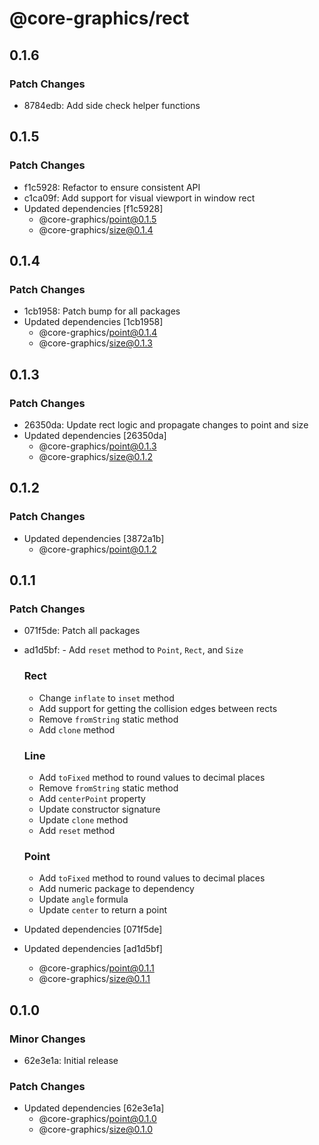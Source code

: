 # @core-graphics/rect

## 0.1.6

### Patch Changes

- 8784edb: Add side check helper functions

## 0.1.5

### Patch Changes

- f1c5928: Refactor to ensure consistent API
- c1ca09f: Add support for visual viewport in window rect
- Updated dependencies [f1c5928]
  - @core-graphics/point@0.1.5
  - @core-graphics/size@0.1.4

## 0.1.4

### Patch Changes

- 1cb1958: Patch bump for all packages
- Updated dependencies [1cb1958]
  - @core-graphics/point@0.1.4
  - @core-graphics/size@0.1.3

## 0.1.3

### Patch Changes

- 26350da: Update rect logic and propagate changes to point and size
- Updated dependencies [26350da]
  - @core-graphics/point@0.1.3
  - @core-graphics/size@0.1.2

## 0.1.2

### Patch Changes

- Updated dependencies [3872a1b]
  - @core-graphics/point@0.1.2

## 0.1.1

### Patch Changes

- 071f5de: Patch all packages
- ad1d5bf: - Add `reset` method to `Point`, `Rect`, and `Size`

  ### Rect

  - Change `inflate` to `inset` method
  - Add support for getting the collision edges between rects
  - Remove `fromString` static method
  - Add `clone` method

  ### Line

  - Add `toFixed` method to round values to decimal places
  - Remove `fromString` static method
  - Add `centerPoint` property
  - Update constructor signature
  - Update `clone` method
  - Add `reset` method

  ### Point

  - Add `toFixed` method to round values to decimal places
  - Add numeric package to dependency
  - Update `angle` formula
  - Update `center` to return a point

- Updated dependencies [071f5de]
- Updated dependencies [ad1d5bf]
  - @core-graphics/point@0.1.1
  - @core-graphics/size@0.1.1

## 0.1.0

### Minor Changes

- 62e3e1a: Initial release

### Patch Changes

- Updated dependencies [62e3e1a]
  - @core-graphics/point@0.1.0
  - @core-graphics/size@0.1.0
